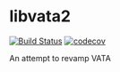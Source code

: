 # libvata2
[![Build Status](https://travis-ci.org/ondrik/libvata2.svg?branch=master)](https://travis-ci.org/ondrik/libvata2)
[![codecov](https://codecov.io/gh/ondrik/libvata2/branch/master/graph/badge.svg)](https://codecov.io/gh/ondrik/libvata2)

An attempt to revamp VATA
